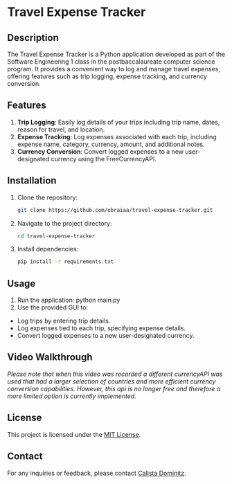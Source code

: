 # Travel Expense Tracker

## Description
The Travel Expense Tracker is a Python application developed as part of the Software Engineering 1 class in the postbaccalaureate computer science program. It provides a convenient way to log and manage travel expenses, offering features such as trip logging, expense tracking, and currency conversion.

## Features
1. **Trip Logging**: Easily log details of your trips including trip name, dates, reason for travel, and location.
2. **Expense Tracking**: Log expenses associated with each trip, including expense name, category, currency, amount, and additional notes.
3. **Currency Conversion**: Convert logged expenses to a new user-designated currency using the FreeCurrencyAPI.

## Installation
1. Clone the repository:
   ```bash
   git clone https://github.com/obraiaa/travel-expense-tracker.git
   ```
2. Navigate to the project directory:
   ```bash
   cd travel-expense-tracker
   ```
3. Install dependencies:
   ```bash
   pip install -r requirements.txt
   ```


## Usage
1. Run the application:
python main.py
2. Use the provided GUI to:
- Log trips by entering trip details.
- Log expenses tied to each trip, specifying expense details.
- Convert logged expenses to a new user-designated currency.
  
## Video Walkthrough
*Please note that when this video was recorded a different currencyAPI was used that had a larger selection of countries and more efficient currency conversion capabilities. However, this api is no longer free and therefore a more limited option is currently implemented.*





## License
This project is licensed under the [MIT License](LICENSE).

## Contact
For any inquiries or feedback, please contact [Calista Dominitz](mailto:cdominitz@gmail.com).
